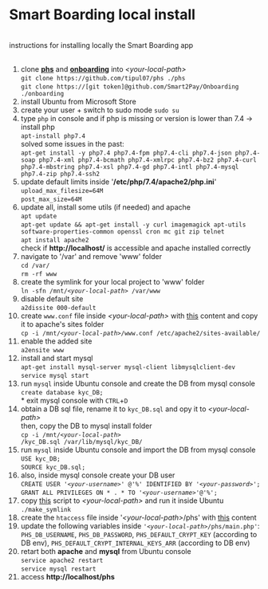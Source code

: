# Smart Boarding local install
<br/>
instructions for installing locally the Smart Boarding app
<br/><br/>
<ol>
  <li>
    clone <b><a href="https://github.com/tipul07/phs">phs</a></b> and <b><a href="https://github.com/Smart2Pay/Onboarding">onboarding</a></b> into <i>&lt;your-local-path&gt;</i><br/>
    <code>git clone https://github.com/tipul07/phs ./phs</code><br/>
    <code>git clone https://[git token]@github.com/Smart2Pay/Onboarding ./onboarding</code>
  </li>
  <li>
    install Ubuntu from Microsoft Store
  </li>
  <li>
    create your user + switch to sudo mode <code>sudo su</code>
  </li>
  <li>
    type <code>php</code> in console and if php is missing or version is lower than 7.4 -> install php<br/>
    <code>apt-install php7.4</code><br/>
    solved some issues in the past:<br/>
    <code>apt-get install -y php7.4 php7.4-fpm php7.4-cli php7.4-json php7.4-soap php7.4-xml php7.4-bcmath php7.4-xmlrpc php7.4-bz2 php7.4-curl php7.4-mbstring php7.4-xsl php7.4-gd php7.4-intl php7.4-mysql php7.4-zip php7.4-ssh2</code>
  </li>
	<li>
		update default limits inside '<b>/etc/php/7.4/apache2/php.ini</b>'<br/>
		<code>upload_max_filesize=64M</code><br/>
		<code>post_max_size=64M</code>
	</li>
  <li>
    update all, install some utils (if needed) and apache<br/>
    <code>apt update</code><br/>
    <code>apt-get update && apt-get install -y curl imagemagick apt-utils software-properties-common openssl cron mc git zip telnet</code><br/>
    <code>apt install apache2</code><br/>
    check if <b>http://localhost/</b> is accessible and apache installed correctly
  </li>
  <li>
    navigate to '/var' and remove 'www' folder<br/>
    <code>cd /var/</code><br/>
    <code>rm -rf www</code>
  </li>
  <li>
    create the symlink for your local project to 'www' folder<br/>
    <code>ln -sfn /mnt/<i>&lt;your-local-path&gt;</i> /var/www</code>
  </li>
  <li>
    disable default site<br/>
    <code>a2dissite 000-default</code>
  </li>
  <li>
    create <code>www.conf</code> file inside <i>&lt;your-local-path&gt;</i> with <a href="res/www.conf">this</a> content and copy it to apache's sites folder<br/>
    <code>cp -i /mnt/<i>&lt;your-local-path&gt;</i>/www.conf /etc/apache2/sites-available/</code>
  </li>
  <li>
    enable the added site<br/>
    <code>a2ensite www</code>
  </li>
  <li>
    install and start mysql<br/>
    <code>apt-get install mysql-server mysql-client libmysqlclient-dev</code><br/>
    <code>service mysql start</code>
  </li>
  <li>
    run <code>mysql</code> inside Ubuntu console and create the DB from mysql console<br/>
    <code>create database kyc_DB;</code><br//>
    * exit mysql console with <code>CTRL</code>+<code>D</code>
  </li>
  <li>
    obtain a DB sql file, rename it to <code>kyc_DB.sql</code> and opy it to <i>&lt;your-local-path&gt;</i><br/>
    then, copy the DB to mysql install folder<br/>
    <code>cp -i /mnt/<i>&lt;your-local-path&gt;</i><br/>/kyc_DB.sql /var/lib/mysql/kyc_DB/</code>
  </li>
  <li>
    run <code>mysql</code> inside Ubuntu console and import the DB from mysql console<br/>
    <code>USE kyc_DB;</code><br/>
	  <code>SOURCE kyc_DB.sql;</code>
  </li>
  <li>
    also, inside mysql console create your DB user<br/>
    <code>CREATE USER '<i>&lt;your-username&gt;</i>' @'%' IDENTIFIED BY '<i>&lt;your-password&gt;</i>';</code><br/>
    <code>GRANT ALL PRIVILEGES ON * . * TO '<i>&lt;your-username&gt;</i>'@'%';</code>
  </li>
  <li>
    copy <a href="res/make_symlink.sh">this</a> script to <i>&lt;your-local-path&gt;</i> and run it inside Ubuntu<br/>
    <code>./make_symlink</code>
  </li>
  <li>
		create the <code>htaccess</code> file inside '<i>&lt;your-local-path&gt;</i>/phs' with <a href="res/htaccess">this</a> content
  </li>
	<li>
		update the following variables inside <code>'<i>&lt;your-local-path&gt;</i>/phs/main.php'</code>:<br/>
		<code>PHS_DB_USERNAME</code>, <code>PHS_DB_PASSWORD</code>, <code>PHS_DEFAULT_CRYPT_KEY</code> (according to DB env), <code>PHS_DEFAULT_CRYPT_INTERNAL_KEYS_ARR</code> (according to DB env)
	</li>
	<li>
		retart both <b>apache</b> and <b>mysql</b> from Ubuntu console<br/>
		<code>service apache2 restart</code><br/>
		<code>service mysql restart</code>
	</li>
	<li>
		access <b>http://localhost/phs</b>
	</li>
</ol>
